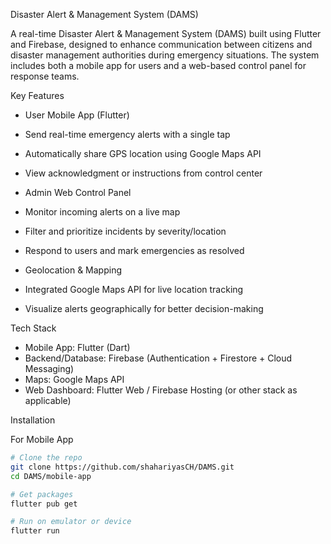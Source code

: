 Disaster Alert & Management System (DAMS)

A real-time Disaster Alert & Management System (DAMS) built using Flutter and Firebase, designed to enhance communication between citizens and disaster management authorities during emergency situations. The system includes both a mobile app for users and a web-based control panel for response teams.

Key Features

-  User Mobile App (Flutter)
  - Send real-time emergency alerts with a single tap
  - Automatically share GPS location using Google Maps API
  - View acknowledgment or instructions from control center

-  Admin Web Control Panel
  - Monitor incoming alerts on a live map
  - Filter and prioritize incidents by severity/location
  - Respond to users and mark emergencies as resolved

-  Geolocation & Mapping
  - Integrated Google Maps API for live location tracking
  - Visualize alerts geographically for better decision-making

 Tech Stack

- Mobile App: Flutter (Dart)
- Backend/Database: Firebase (Authentication + Firestore + Cloud Messaging)
- Maps: Google Maps API
- Web Dashboard: Flutter Web / Firebase Hosting (or other stack as applicable)

 Installation

 For Mobile App

```bash
# Clone the repo
git clone https://github.com/shahariyasCH/DAMS.git
cd DAMS/mobile-app

# Get packages
flutter pub get

# Run on emulator or device
flutter run
